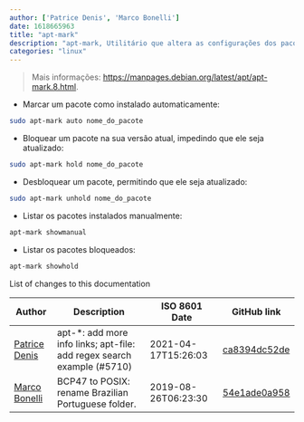 ```yaml
---
author: ['Patrice Denis', 'Marco Bonelli']
date: 1618665963
title: "apt-mark"
description: "apt-mark, Utilitário que altera as configurações dos pacotes instalados."
categories: "linux"
---
```

> Mais informações: <https://manpages.debian.org/latest/apt/apt-mark.8.html>.

- Marcar um pacote como instalado automaticamente:

```bash
sudo apt-mark auto nome_do_pacote
```

- Bloquear um pacote na sua versão atual, impedindo que ele seja atualizado:

```bash
sudo apt-mark hold nome_do_pacote
```

- Desbloquear um pacote, permitindo que ele seja atualizado:

```bash
sudo apt-mark unhold nome_do_pacote
```

- Listar os pacotes instalados manualmente:

```bash
apt-mark showmanual
```

- Listar os pacotes bloqueados:

```bash
apt-mark showhold
```
List of changes to this documentation


Author | Description | ISO 8601 Date | GitHub link
------|-----|-----|-----
[Patrice Denis](mailto:patrice.denis@gmail.com) | apt-*: add more info links; apt-file: add regex search example (#5710) | 2021-04-17T15:26:03 | [ca8394dc52de](https://github.com/tldr-pages/tldr/commit/ca8394dc52def4e55971ce4049b20fa8839f464d)
[Marco Bonelli](mailto:marco@mebeim.net) | BCP47 to POSIX: rename Brazilian Portuguese folder. | 2019-08-26T06:23:30 | [54e1ade0a958](https://github.com/tldr-pages/tldr/commit/54e1ade0a958f3a08d9ed60f32b66188d0ecfb63)

